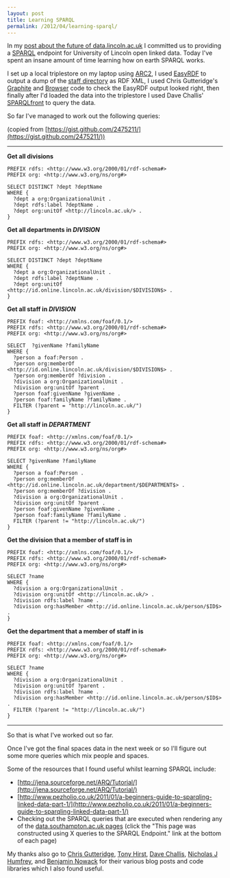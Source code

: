 ```yaml
---
layout: post
title: Learning SPARQL
permalink: /2012/04/learning-sparql/
---
```


In my [post about the future of data.lincoln.ac.uk](http://httpster.org/the-future-of-data-lincoln-ac-uk/) I committed us to providing a [SPARQL](http://en.wikipedia.org/wiki/Sparql) endpoint for University of Lincoln open linked data. Today I've spent an insane amount of time learning how on earth SPARQL works.

I set up a local triplestore on my laptop using [ARC2](https://github.com/semsol/arc2/), I used [EasyRDF](https://github.com/njh/easyrdf) to output a dump of the [staff directory](http://phone.online.lincoln.ac.uk/) as RDF XML, I used Chris Gutteridge's [Graphite](http://graphite.ecs.soton.ac.uk/) and [Browser](http://graphite.ecs.soton.ac.uk/browser/) code to check the EasyRDF output looked right, then finally after I'd loaded the data into the triplestore I used Dave Challis' [SPARQLfront](https://github.com/davechallis/SPARQLfront) to query the data.

So far I've managed to work out the following queries:

(copied from [https://gist.github.com/2475211/](https://gist.github.com/2475211/))

---

**Get all divisions**

	PREFIX rdfs: <http://www.w3.org/2000/01/rdf-schema#>
	PREFIX org: <http://www.w3.org/ns/org#>

	SELECT DISTINCT ?dept ?deptName
	WHERE {
	  ?dept a org:OrganizationalUnit .
	  ?dept rdfs:label ?deptName .
	  ?dept org:unitOf <http://lincoln.ac.uk/> .
	}

**Get all departments in $DIVISION$**

	PREFIX rdfs: <http://www.w3.org/2000/01/rdf-schema#>
	PREFIX org: <http://www.w3.org/ns/org#>

	SELECT DISTINCT ?dept ?deptName
	WHERE {
	  ?dept a org:OrganizationalUnit .
	  ?dept rdfs:label ?deptName .
	  ?dept org:unitOf <http://id.online.lincoln.ac.uk/division/$DIVISION$> .
	}

**Get all staff in $DIVISION$**

	PREFIX foaf: <http://xmlns.com/foaf/0.1/>
	PREFIX rdfs: <http://www.w3.org/2000/01/rdf-schema#>
	PREFIX org: <http://www.w3.org/ns/org#>

	SELECT  ?givenName ?familyName
	WHERE {
	  ?person a foaf:Person .
	  ?person org:memberOf <http://id.online.lincoln.ac.uk/division/$DIVISION$> .
	  ?person org:memberOf ?division .
	  ?division a org:OrganizationalUnit .
	  ?division org:unitOf ?parent .
	  ?person foaf:givenName ?givenName .
	  ?person foaf:familyName ?familyName .
	  FILTER (?parent = "http://lincoln.ac.uk/")
	}

**Get all staff in $DEPARTMENT$**

	PREFIX foaf: <http://xmlns.com/foaf/0.1/>
	PREFIX rdfs: <http://www.w3.org/2000/01/rdf-schema#>
	PREFIX org: <http://www.w3.org/ns/org#>

	SELECT ?givenName ?familyName
	WHERE {
	  ?person a foaf:Person .
	  ?person org:memberOf <http://id.online.lincoln.ac.uk/department/$DEPARTMENT$> .
	  ?person org:memberOf ?division .
	  ?division a org:OrganizationalUnit .
	  ?division org:unitOf ?parent .
	  ?person foaf:givenName ?givenName .
	  ?person foaf:familyName ?familyName .
	  FILTER (?parent != "http://lincoln.ac.uk/")
	}

**Get the division that a member of staff is in**

	PREFIX foaf: <http://xmlns.com/foaf/0.1/>
	PREFIX rdfs: <http://www.w3.org/2000/01/rdf-schema#>
	PREFIX org: <http://www.w3.org/ns/org#>

	SELECT ?name
	WHERE {
	  ?division a org:OrganizationalUnit .
	  ?division org:unitOf <http://lincoln.ac.uk/> .
	  ?division rdfs:label ?name .
	  ?division org:hasMember <http://id.online.lincoln.ac.uk/person/$ID$> .
	}

**Get the department that a member of staff in is**

	PREFIX foaf: <http://xmlns.com/foaf/0.1/>
	PREFIX rdfs: <http://www.w3.org/2000/01/rdf-schema#>
	PREFIX org: <http://www.w3.org/ns/org#>

	SELECT ?name
	WHERE {
	  ?division a org:OrganizationalUnit .
	  ?division org:unitOf ?parent .
	  ?division rdfs:label ?name .
	  ?division org:hasMember <http://id.online.lincoln.ac.uk/person/$ID$> .
	  FILTER (?parent != "http://lincoln.ac.uk/")
	}

---

So that is what I've worked out so far.

Once I've got the final spaces data in the next week or so I'll figure out some more queries which mix people and spaces.

Some of the resources that I found useful whilst learning SPARQL include:

* [http://jena.sourceforge.net/ARQ/Tutorial/](http://jena.sourceforge.net/ARQ/Tutorial/)
* [http://www.pezholio.co.uk/2011/01/a-beginners-guide-to-sparqling-linked-data-part-1/](http://www.pezholio.co.uk/2011/01/a-beginners-guide-to-sparqling-linked-data-part-1/)
* Checking out the SPARQL queries that are executed when rendering any of the [data.southampton.ac.uk pages](http://data.southampton.ac.uk/) (click the "This page was constructed using X queries to the SPARQL Endpoint." link at the bottom of each page)

My thanks also go to [Chris Gutteridge](http://www.ecs.soton.ac.uk/people/cjg), [Tony Hirst](http://ouseful.info), [Dave Challis](https://twitter.com/#!/davechallis), [Nicholas J Humfrey](http://www.aelius.com/njh/), and [Benjamin Nowack](https://github.com/semsol) for their various blog posts and code libraries which I also found useful.
